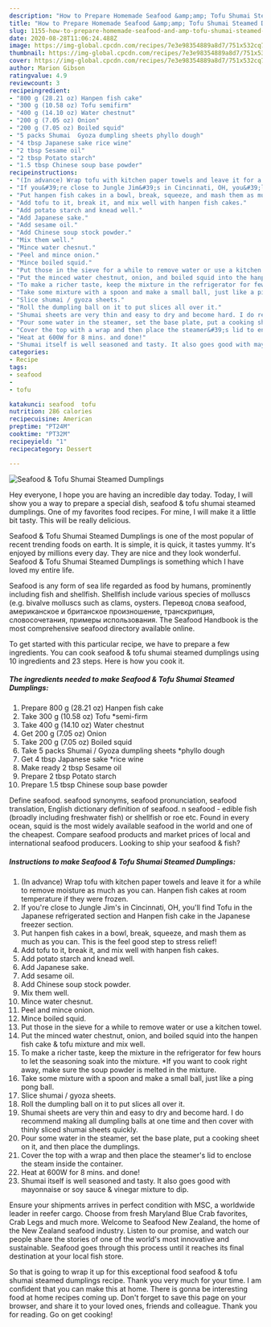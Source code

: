 ```yaml
---
description: "How to Prepare Homemade Seafood &amp;amp; Tofu Shumai Steamed Dumplings"
title: "How to Prepare Homemade Seafood &amp;amp; Tofu Shumai Steamed Dumplings"
slug: 1155-how-to-prepare-homemade-seafood-and-amp-tofu-shumai-steamed-dumplings
date: 2020-08-28T11:06:24.488Z
image: https://img-global.cpcdn.com/recipes/7e3e98354889a8d7/751x532cq70/seafood-tofu-shumai-steamed-dumplings-recipe-main-photo.jpg
thumbnail: https://img-global.cpcdn.com/recipes/7e3e98354889a8d7/751x532cq70/seafood-tofu-shumai-steamed-dumplings-recipe-main-photo.jpg
cover: https://img-global.cpcdn.com/recipes/7e3e98354889a8d7/751x532cq70/seafood-tofu-shumai-steamed-dumplings-recipe-main-photo.jpg
author: Marion Gibson
ratingvalue: 4.9
reviewcount: 3
recipeingredient:
- "800 g (28.21 oz) Hanpen fish cake"
- "300 g (10.58 oz) Tofu semifirm"
- "400 g (14.10 oz) Water chestnut"
- "200 g (7.05 oz) Onion"
- "200 g (7.05 oz) Boiled squid"
- "5 packs Shumai  Gyoza dumpling sheets phyllo dough"
- "4 tbsp Japanese sake rice wine"
- "2 tbsp Sesame oil"
- "2 tbsp Potato starch"
- "1.5 tbsp Chinese soup base powder"
recipeinstructions:
- "(In advance) Wrap tofu with kitchen paper towels and leave it for a while to remove moisture as much as you can. Hanpen fish cakes at room temperature if they were frozen."
- "If you&#39;re close to Jungle Jim&#39;s in Cincinnati, OH, you&#39;ll find Tofu in the Japanese refrigerated section and Hanpen fish cake in the Japanese freezer section."
- "Put hanpen fish cakes in a bowl, break, squeeze, and mash them as much as you can. This is the feel good step to stress relief!"
- "Add tofu to it, break it, and mix well with hanpen fish cakes."
- "Add potato starch and knead well."
- "Add Japanese sake."
- "Add sesame oil."
- "Add Chinese soup stock powder."
- "Mix them well."
- "Mince water chesnut."
- "Peel and mince onion."
- "Mince boiled squid."
- "Put those in the sieve for a while to remove water or use a kitchen towel."
- "Put the minced water chestnut, onion, and boiled squid into the hanpen fish cake &amp; tofu mixture and mix well."
- "To make a richer taste, keep the mixture in the refrigerator for few hours to let the seasoning soak into the mixture. *If you want to cook right away, make sure the soup powder is melted in the mixture."
- "Take some mixture with a spoon and make a small ball, just like a ping pong ball."
- "Slice shumai / gyoza sheets."
- "Roll the dumpling ball on it to put slices all over it."
- "Shumai sheets are very thin and easy to dry and become hard. I do recommend making all dumpling balls at one time and then cover with thinly sliced shumai sheets quickly."
- "Pour some water in the steamer, set the base plate, put a cooking sheet on it, and then place the dumplings."
- "Cover the top with a wrap and then place the steamer&#39;s lid to enclose the steam inside the container."
- "Heat at 600W for 8 mins. and done!"
- "Shumai itself is well seasoned and tasty. It also goes good with mayonnaise or soy sauce &amp; vinegar mixture to dip."
categories:
- Recipe
tags:
- seafood
- 
- tofu

katakunci: seafood  tofu 
nutrition: 286 calories
recipecuisine: American
preptime: "PT24M"
cooktime: "PT32M"
recipeyield: "1"
recipecategory: Dessert

---
```



![Seafood &amp; Tofu Shumai Steamed Dumplings](https://img-global.cpcdn.com/recipes/7e3e98354889a8d7/751x532cq70/seafood-tofu-shumai-steamed-dumplings-recipe-main-photo.jpg)

Hey everyone, I hope you are having an incredible day today. Today, I will show you a way to prepare a special dish, seafood &amp; tofu shumai steamed dumplings. One of my favorites food recipes. For mine, I will make it a little bit tasty. This will be really delicious.

Seafood &amp; Tofu Shumai Steamed Dumplings is one of the most popular of recent trending foods on earth. It is simple, it is quick, it tastes yummy. It's enjoyed by millions every day. They are nice and they look wonderful. Seafood &amp; Tofu Shumai Steamed Dumplings is something which I have loved my entire life.

Seafood is any form of sea life regarded as food by humans, prominently including fish and shellfish. Shellfish include various species of molluscs (e.g. bivalve molluscs such as clams, oysters. Перевод слова seafood, американское и британское произношение, транскрипция, словосочетания, примеры использования. The Seafood Handbook is the most comprehensive seafood directory available online.


To get started with this particular recipe, we have to prepare a few ingredients. You can cook seafood &amp; tofu shumai steamed dumplings using 10 ingredients and 23 steps. Here is how you cook it.

<!--inarticleads1-->

##### The ingredients needed to make Seafood &amp; Tofu Shumai Steamed Dumplings:

1. Prepare 800 g (28.21 oz) Hanpen fish cake
1. Take 300 g (10.58 oz) Tofu *semi-firm
1. Take 400 g (14.10 oz) Water chestnut
1. Get 200 g (7.05 oz) Onion
1. Take 200 g (7.05 oz) Boiled squid
1. Take 5 packs Shumai / Gyoza dumpling sheets *phyllo dough
1. Get 4 tbsp Japanese sake *rice wine
1. Make ready 2 tbsp Sesame oil
1. Prepare 2 tbsp Potato starch
1. Prepare 1.5 tbsp Chinese soup base powder


Define seafood. seafood synonyms, seafood pronunciation, seafood translation, English dictionary definition of seafood. n seafood - edible fish (broadly including freshwater fish) or shellfish or roe etc. Found in every ocean, squid is the most widely available seafood in the world and one of the cheapest. Compare seafood products and market prices of local and international seafood producers. Looking to ship your seafood &amp; fish? 

<!--inarticleads2-->

##### Instructions to make Seafood &amp; Tofu Shumai Steamed Dumplings:

1. (In advance) Wrap tofu with kitchen paper towels and leave it for a while to remove moisture as much as you can. Hanpen fish cakes at room temperature if they were frozen.
1. If you&#39;re close to Jungle Jim&#39;s in Cincinnati, OH, you&#39;ll find Tofu in the Japanese refrigerated section and Hanpen fish cake in the Japanese freezer section.
1. Put hanpen fish cakes in a bowl, break, squeeze, and mash them as much as you can. This is the feel good step to stress relief!
1. Add tofu to it, break it, and mix well with hanpen fish cakes.
1. Add potato starch and knead well.
1. Add Japanese sake.
1. Add sesame oil.
1. Add Chinese soup stock powder.
1. Mix them well.
1. Mince water chesnut.
1. Peel and mince onion.
1. Mince boiled squid.
1. Put those in the sieve for a while to remove water or use a kitchen towel.
1. Put the minced water chestnut, onion, and boiled squid into the hanpen fish cake &amp; tofu mixture and mix well.
1. To make a richer taste, keep the mixture in the refrigerator for few hours to let the seasoning soak into the mixture. *If you want to cook right away, make sure the soup powder is melted in the mixture.
1. Take some mixture with a spoon and make a small ball, just like a ping pong ball.
1. Slice shumai / gyoza sheets.
1. Roll the dumpling ball on it to put slices all over it.
1. Shumai sheets are very thin and easy to dry and become hard. I do recommend making all dumpling balls at one time and then cover with thinly sliced shumai sheets quickly.
1. Pour some water in the steamer, set the base plate, put a cooking sheet on it, and then place the dumplings.
1. Cover the top with a wrap and then place the steamer&#39;s lid to enclose the steam inside the container.
1. Heat at 600W for 8 mins. and done!
1. Shumai itself is well seasoned and tasty. It also goes good with mayonnaise or soy sauce &amp; vinegar mixture to dip.


Ensure your shipments arrives in perfect condition with MSC, a worldwide leader in reefer cargo. Choose from fresh Maryland Blue Crab favorites, Crab Legs and much more. Welcome to Seafood New Zealand, the home of the New Zealand seafood industry. Listen to our promise, and watch our people share the stories of one of the world&#39;s most innovative and sustainable. Seafood goes through this process until it reaches its final destination at your local fish store. 

So that is going to wrap it up for this exceptional food seafood &amp; tofu shumai steamed dumplings recipe. Thank you very much for your time. I am confident that you can make this at home. There is gonna be interesting food at home recipes coming up. Don't forget to save this page on your browser, and share it to your loved ones, friends and colleague. Thank you for reading. Go on get cooking!
